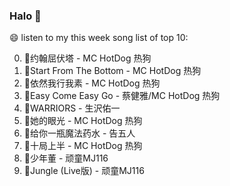 

### Halo 👋

😄 listen to my this week song list of top 10:

0. 🌈约翰屈伏塔 - MC HotDog 热狗
1. 🌈Start From The Bottom - MC HotDog 热狗
2. 🌈依然我行我素 - MC HotDog 热狗
3. 🌈Easy Come Easy Go - 蔡健雅/MC HotDog 热狗
4. 🌈WARRIORS - 生沢佑一
5. 🌈她的眼光 - MC HotDog 热狗
6. 🌈给你一瓶魔法药水 - 告五人
7. 🌈十局上半 - MC HotDog 热狗
8. 🌈少年董 - 顽童MJ116
9. 🌈Jungle (Live版) - 顽童MJ116

